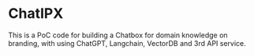 # ChatIPX

This is a PoC code for building a Chatbox for domain knowledge on branding, with using ChatGPT, Langchain, VectorDB and 3rd API service.
